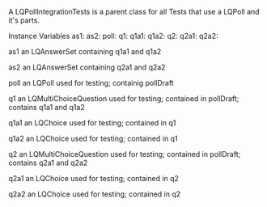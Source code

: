 A LQPollIntegrationTests is a parent class for all Tests that use a LQPoll and it's parts.

Instance Variables
	as1:			<LQAnswerSet>
	as2:			<LQAnswerSet>
	poll:			<LQPoll>
	q1:			<LQMultiChoiceQuestion>
	q1a1:			<LQChoice>
	q1a2:			<LQChoice>
	q2:			<LQMultiChoiceQuestion>
	q2a1:			<LQChoice>
	q2a2:			<LQChoice>

as1
	an LQAnswerSet containing q1a1 and q1a2

as2
	an LQAnswerSet containing q2a1 and q2a2

poll
	an LQPoll used for testing; containig pollDraft

q1
	an LQMultiChoiceQuestion used for testing; contained in pollDraft; contains q1a1 and q1a2

q1a1
	an LQChoice used for testing; contained in q1

q1a2
	an LQChoice used for testing; contained in q1

q2
	an LQMultiChoiceQuestion used for testing; contained in pollDraft; contains q2a1 and q2a2

q2a1
	an LQChoice used for testing; contained in q2

q2a2
	an LQChoice used for testing; contained in q2
